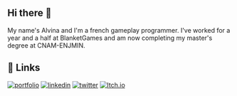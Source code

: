 ## Hi there 👋
My name's Alvina and I'm a french gameplay programmer. I've worked for a year and a half at BlanketGames and am now completing my master's degree at CNAM-ENJMIN.

## 🔗 Links
[![portfolio](https://img.shields.io/badge/my_portfolio-000?style=for-the-badge)](https://alvina-dr.com/) [![linkedin](https://img.shields.io/badge/linkedin-0A66C2?style=for-the-badge&logo=linkedin&logoColor=white)](https://www.linkedin.com/in/alvina-dr/) [![twitter](https://img.shields.io/badge/twitter-1DA1F2?style=for-the-badge&logo=x&logoColor=white)](https://x.com/alvina_dr_) [![Itch.io](https://img.shields.io/badge/itch.io-%23FF0B34.svg?logo=Itch.io&logoColor=white&style=for-the-badge)](https://alvina-dr.itch.io/)

